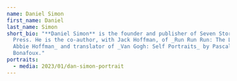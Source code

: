 ```yaml
---
name: Daniel Simon
first_name: Daniel
last_name: Simon
short_bio: "**Daniel Simon** is the founder and publisher of Seven Stories
  Press. He is the co-author, with Jack Hoffman, of _Run Run Run: The Lives of
  Abbie Hoffman_ and translator of _Van Gogh: Self Portraits_ by Pascal
  Bonafoux."
portraits:
  - media: 2023/01/dan-simon-portrait
---
```

